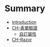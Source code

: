# Summary

* [Introduction](README.md)
* [CH-表單驗證](CH_表單驗證/README.md)
   * [自訂屬性](CH_表單驗證/customerattributemd.md)
* [CH-Razor](CH_Razor/README.md)

